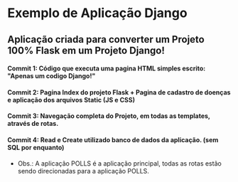 # Exemplo de Aplicação Django

## Aplicação criada para converter um Projeto 100% Flask em um Projeto Django!

#### Commit 1: Código que executa uma pagina HTML simples escrito: "Apenas um codigo Django!"

#### Commit 2: Pagina Index do projeto Flask + Pagina de cadastro de doenças e aplicação dos arquivos Static (JS e CSS)

#### Commit 3: Navegação completa do Projeto, em todas as templates, através de rotas.

#### Commit 4: Read e Create utilizado banco de dados da aplicação. (sem SQL por enquanto)

* Obs.: A aplicação POLLS é a aplicação principal, todas as rotas estão sendo direcionadas para a aplicação POLLS.
